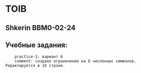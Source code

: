 # TOIB
## Shkerin BBM0-02-24
## Учебные задания:
```
    practice-1: вариант 6
    comment: создано ограничение на 8 численных символов. Редактируется в 16 строке.
```